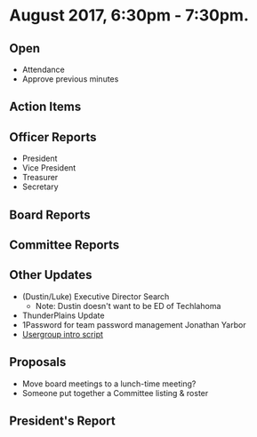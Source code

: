 # August 2017, 6:30pm - 7:30pm.

## Open
* Attendance
* Approve previous minutes

## Action Items

## Officer Reports
* President
* Vice President
* Treasurer
* Secretary

## Board Reports

## Committee Reports

## Other Updates
* (Dustin/Luke) Executive Director Search
  * Note: Dustin doesn't want to be ED of Techlahoma
* ThunderPlains Update
* 1Password for team password management Jonathan Yarbor
* [Usergroup intro script](https://github.com/techlahoma/Event-Intro)

## Proposals
* Move board meetings to a lunch-time meeting?
* Someone put together a Committee listing & roster
  
## President's Report 
